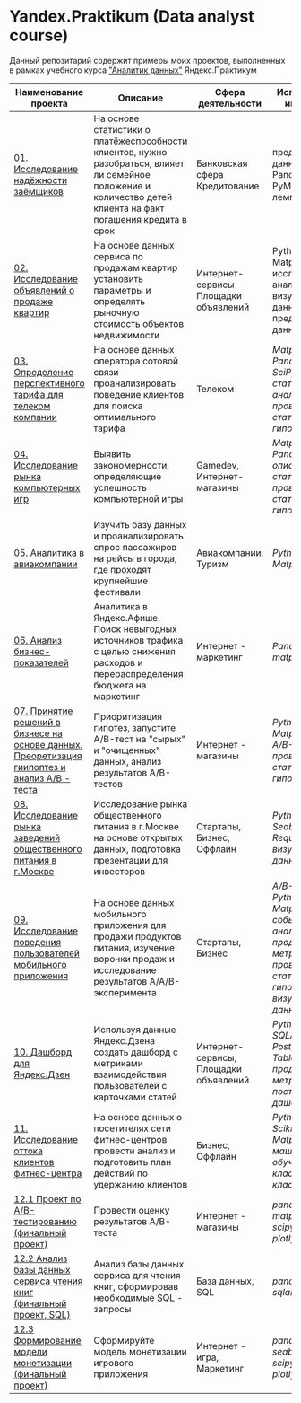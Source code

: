 # Yandex.Praktikum (Data analyst course)
Данный репозитарий содержит примеры моих проектов, выполненных в рамках учебного курса ["Аналитик данных"](https://praktikum.yandex.ru/profile/data-analyst/) Яндекс.Практикум

|Наименование проекта|Описание|Сфера деятельности|Использованные инструменты|
|-----|------|------|------|
|[01. Исследование надёжности заёмщиков](https://github.com/faultydub/Yandex.Praktikum/tree/main/01_%D0%9F%D1%80%D0%B5%D0%B4%D0%BE%D0%B1%D1%80%D0%B0%D0%B1%D0%BE%D1%82%D0%BA%D0%B0%20%D0%B4%D0%B0%D0%BD%D0%BD%D1%8B%D1%85)|На основе статистики о платёжеспособности клиентов, нужно разобраться, влияет ли семейное положение и количество детей клиента на факт погашения кредита в срок|Банковская сфера Кредитование|предобработка данных, Python, Pandas, PyMystem3, лемматизация|
|[02. Исследование объявлений о продаже квартир]()|На основе данных сервиса по продажам квартир установить параметры и определять рыночную стоимость объектов недвижимости|Интернет-сервисы Площадки объявлений|Python, Pandas, Matplotlib, исследовательский анализ данных, визуализация данных, предобработка данных|
|[03. Определение перспективного тарифа для телеком компании]()|На основе данных оператора сотовой связи проанализировать поведение клиентов для поиска оптимального тарифа |Телеком|*Matplotlib, NumPy, Pandas, Python, SciPy, статистический анализ данных, проверка статистических гипотез*|
|[04. Исследование рынка компьютерных игр]()|Выявить закономерности, определяющие успешность компьютерной игры |Gamedev, Интернет-магазины|*Matplotlib, NumPy, Pandas, Python, описательная статистика, проверка статистических гипотез*|
|[05. Аналитика в авиакомпании]()|Изучить базу данных и проанализировать спрос пассажиров на рейсы в города, где проходят крупнейшие фестивали|Авиакомпании, Туризм|*Python, Pandas, Matplotlib, SciPy*|
|[06. Анализ бизнес-показателей]()|Аналитика в Яндекс.Афише. Поиск невыгодных источников трафика с целью снижения расходов и перераспределения бюджета на маркетинг|Интернет - маркетинг|*Pandas, numpy, matplotlib, seaborn*|
|[07. Принятие решений в бизнесе на основе данных. Преоретизация гиипоптез и анализ A/B - теста]()|Приоритизация гипотез, запустите A/B-тест на "сырых" и "очищенных" данных, анализ результатов A/B-тестов|Интернет - магазины|*Python, Pandas, Matplotlib, SciPy, A/B-тестирование, проверка статистических гипотез*|
|[08. Исследование рынка заведений общественного питания в г.Москве]()|Исследование рынка общественного питания в г.Москве на основе открытых данных, подготовка презентации для инвесторов|Стартапы, Бизнес, Оффлайн|*Python, Pandas, Seaborn, Plotly, Requests, визуализация данных*|
|[09. Исследование поведения пользователей мобильного приложения]()|На основе данных мобильного приложения для продажи продуктов питания, изучение воронки продаж и исследование результатов A/A/B-эксперимента|Стартапы, Бизнес|*A/B-тестирование, Python, Pandas, Matplotlib, Seaborn, событийная аналитика, продуктовые метрики, Plotly, проверка статистических гипотез, визуализация данных*|
|[10. Дашборд для Яндекс.Дзен]()|Используя данные Яндекс.Дзена создать дашборд с метриками взаимодействия пользователей с карточками статей|Интернет-сервисы, Площадки объявлений|*Python, SQLAlchemy, PostgreSQL, dash, Tableau, продуктовые метрики, построение дашбордов*|
|[11. Исследование оттока клиентов фитнес-центра]()|На основе данных о посетителях сети фитнес-центров провести анализ и подготовить план действий по удержанию клиентов|Бизнес, Оффлайн|*Python, Pandas, Scikit-learn, Matplotlib, Seaborn, машинное обучение, классификация, кластеризация*|
|[12.1 Проект по А/B-тестированию (финальный проект)]()|Провести оценку результатов A/B-теста|Интернет - магазины|*pandas, numpy, matplotlib, math, scipy, datetime, plotly*|
|[12.2 Анализ базы данных сервиса чтения книг (финальный проект, SQL)]()|Анализ базы данных сервиса для чтения книг, сформировав необходимые SQL - запросы|База данных, SQL|*pandas , numpy, sqlalchemy, SQL*|
|[12.3 Формирование модели монетизации (финальный проект)]()|Сформируйте модель монетизации игрового приложения|Интернет - игра, Маркетинг|*pandas, numpy, seaborn, math, scipy, datetime, plotly*|
